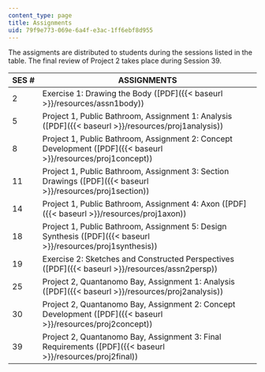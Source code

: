 ```yaml
---
content_type: page
title: Assignments
uid: 79f9e773-069e-6a4f-e3ac-1ff6ebf8d955
---
```


The assigments are distributed to students during the sessions listed in the table. The final review of Project 2 takes place during Session 39.

| SES # | ASSIGNMENTS |
| --- | --- |
| 2 | Exercise 1: Drawing the Body ([PDF]({{< baseurl >}}/resources/assn1body)) |
| 5 | Project 1, Public Bathroom, Assignment 1: Analysis ([PDF]({{< baseurl >}}/resources/proj1analysis)) |
| 8 | Project 1, Public Bathroom, Assignment 2: Concept Development ([PDF]({{< baseurl >}}/resources/proj1concept)) |
| 11 | Project 1, Public Bathroom, Assignment 3: Section Drawings ([PDF]({{< baseurl >}}/resources/proj1section)) |
| 14 | Project 1, Public Bathroom, Assignment 4: Axon ([PDF]({{< baseurl >}}/resources/proj1axon)) |
| 18 | Project 1, Public Bathroom, Assignment 5: Design Synthesis ([PDF]({{< baseurl >}}/resources/proj1synthesis)) |
| 19 | Exercise 2: Sketches and Constructed Perspectives ([PDF]({{< baseurl >}}/resources/assn2persp)) |
| 25 | Project 2, Quantanomo Bay, Assignment 1: Analysis ([PDF]({{< baseurl >}}/resources/proj2analysis)) |
| 30 | Project 2, Quantanomo Bay, Assignment 2: Concept Development ([PDF]({{< baseurl >}}/resources/proj2concept)) |
| 39 | Project 2, Quantanomo Bay, Assignment 3: Final Requirements ([PDF]({{< baseurl >}}/resources/proj2final))